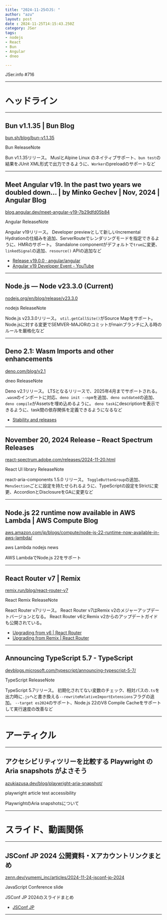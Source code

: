 ```yaml
---
title: "2024-11-25のJS: "
author: "azu"
layout: post
date : 2024-11-25T14:15:43.250Z
category: JSer
tags:
- nodejs
- React
- Bun
- Angular
- dneo

---
```


JSer.info #716

----

<h1 class="site-genre">ヘッドライン</h1>

----

## Bun v1.1.35 | Bun Blog
[bun.sh/blog/bun-v1.1.35](https://bun.sh/blog/bun-v1.1.35 "Bun v1.1.35 | Bun Blog")
<p class="jser-tags jser-tag-icon"><span class="jser-tag">Bun</span> <span class="jser-tag">ReleaseNote</span></p>

Bun v1.1.35リリース。
MuslとAlpine Linux のネイティブサポート、`bun test`の結果をJUnit XML形式で出力できるように、`Worker`のpreloadのサポートなど


----

## Meet Angular v19. In the past two years we doubled down… | by Minko Gechev | Nov, 2024 | Angular Blog
[blog.angular.dev/meet-angular-v19-7b29dfd05b84](https://blog.angular.dev/meet-angular-v19-7b29dfd05b84 "Meet Angular v19. In the past two years we doubled down… | by Minko Gechev | Nov, 2024 | Angular Blog")
<p class="jser-tags jser-tag-icon"><span class="jser-tag">Angular</span> <span class="jser-tag">ReleaseNote</span></p>

Angular v19リリース。
Developer previewとして新しいIncremental Hydrationの仕組みを追加、ServerRouteでレンダリングモードを指定できるように、HMRのサポート。
Standalone componentがデフォルトで`true`に変更、`linkedSignal`の追加、`resource()` APIの追加など

- [Release v19.0.0 · angular/angular](https://github.com/angular/angular/releases/tag/19.0.0 "Release v19.0.0 · angular/angular")
- [Angular v19 Developer Event - YouTube](https://www.youtube.com/watch?v=JvkX2_46gUY "Angular v19 Developer Event - YouTube")

----

## Node.js — Node v23.3.0 (Current)
[nodejs.org/en/blog/release/v23.3.0](https://nodejs.org/en/blog/release/v23.3.0 "Node.js — Node v23.3.0 (Current)")
<p class="jser-tags jser-tag-icon"><span class="jser-tag">nodejs</span> <span class="jser-tag">ReleaseNote</span></p>

Node.js v23.3.0リリース。
`util.getCallSite()`がSource Mapをサポート。
Node.jsに対する変更でSEMVER-MAJORのコミットがmainブランチに入る時のルールを厳格化など


----

## Deno 2.1: Wasm Imports and other enhancements
[deno.com/blog/v2.1](https://deno.com/blog/v2.1 "Deno 2.1: Wasm Imports and other enhancements")
<p class="jser-tags jser-tag-icon"><span class="jser-tag">dneo</span> <span class="jser-tag">ReleaseNote</span></p>

Deno v2.1リリース。
LTSとなるリリースで、2025年4月までサポートされる。
`.wasm`のインポートに対応、`deno init --npm`を追加、`deno outdated`の追加、`deno compile`がAssetsを埋め込めるように。
`deno task`にdescriptionを表示できるように、task間の依存関係を定義できるようになるなど

- [Stability and releases](https://docs.deno.com/runtime/fundamentals/stability_and_releases/ "Stability and releases")

----

## November 20, 2024 Release – React Spectrum Releases
[react-spectrum.adobe.com/releases/2024-11-20.html](https://react-spectrum.adobe.com/releases/2024-11-20.html "November 20, 2024 Release – React Spectrum Releases")
<p class="jser-tags jser-tag-icon"><span class="jser-tag">React</span> <span class="jser-tag">UI</span> <span class="jser-tag">library</span> <span class="jser-tag">ReleaseNote</span></p>

react-aria-components 1.5.0 リリース。
`ToggleButtonGroup`の追加、`MenuSection`ごとに設定を持たせられるように、TypeScriptの設定をStrictに変更、AccordionとDisclosureをGAに変更など


----

## Node.js 22 runtime now available in AWS Lambda | AWS Compute Blog
[aws.amazon.com/jp/blogs/compute/node-js-22-runtime-now-available-in-aws-lambda/](https://aws.amazon.com/jp/blogs/compute/node-js-22-runtime-now-available-in-aws-lambda/ "Node.js 22 runtime now available in AWS Lambda | AWS Compute Blog")
<p class="jser-tags jser-tag-icon"><span class="jser-tag">aws</span> <span class="jser-tag">Lambda</span> <span class="jser-tag">nodejs</span> <span class="jser-tag">news</span></p>

AWS LambdaでNode.js 22をサポート


----

## React Router v7 | Remix
[remix.run/blog/react-router-v7](https://remix.run/blog/react-router-v7 "React Router v7 | Remix")
<p class="jser-tags jser-tag-icon"><span class="jser-tag">React</span> <span class="jser-tag">Remix</span> <span class="jser-tag">ReleaseNote</span></p>

React Router v7リリース。
React Router v7はRemix v2のメジャーアップデートバージョンとなる。
React Router v6とRemix v2からのアップデートガイドも公開されている。

- [Upgrading from v6 | React Router](https://reactrouter.com/upgrading/v6 "Upgrading from v6 | React Router")
- [Upgrading from Remix | React Router](https://reactrouter.com/upgrading/remix "Upgrading from Remix | React Router")

----

## Announcing TypeScript 5.7 - TypeScript
[devblogs.microsoft.com/typescript/announcing-typescript-5-7/](https://devblogs.microsoft.com/typescript/announcing-typescript-5-7/ "Announcing TypeScript 5.7 - TypeScript")
<p class="jser-tags jser-tag-icon"><span class="jser-tag">TypeScript</span> <span class="jser-tag">ReleaseNote</span></p>

TypeScript 5.7リリース。
初期化されてない変数のチェック、相対パスの`.ts`を出力時に`.js`へと書き換える`--rewriteRelativeImportExtensions`フラグの追加。
`--target es2024`のサポート、Node.js 22のV8 Compile Cacheをサポートして実行速度の改善など


----
<h1 class="site-genre">アーティクル</h1>

----

## アクセシビリティツリーを比較する Playwright の Aria snapshots がよさそう
[azukiazusa.dev/blog/playwright-aria-snapshot/](https://azukiazusa.dev/blog/playwright-aria-snapshot/ "アクセシビリティツリーを比較する Playwright の Aria snapshots がよさそう")
<p class="jser-tags jser-tag-icon"><span class="jser-tag">playwright</span> <span class="jser-tag">article</span> <span class="jser-tag">test</span> <span class="jser-tag">accessibility</span></p>

PlaywrightのAria snapshotsについて


----
<h1 class="site-genre">スライド、動画関係</h1>

----

## JSConf JP 2024 公開資料・Xアカウントリンクまとめ
[zenn.dev/yumemi\_inc/articles/2024-11-24-jsconf-jp-2024](https://zenn.dev/yumemi_inc/articles/2024-11-24-jsconf-jp-2024 "JSConf JP 2024 公開資料・Xアカウントリンクまとめ")
<p class="jser-tags jser-tag-icon"><span class="jser-tag">JavaScript</span> <span class="jser-tag">Conference</span> <span class="jser-tag">slide</span></p>

JSConf JP 2024のスライドまとめ

- [JSConf JP](https://jsconf.jp/2024/ "JSConf JP")

----
